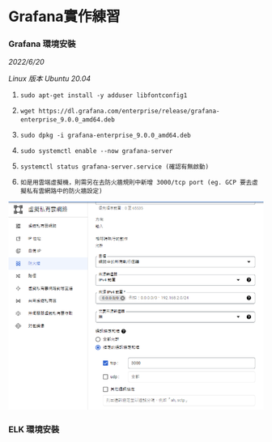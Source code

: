 # Grafana實作練習


### Grafana 環境安裝

*2022/6/20*

*Linux 版本 Ubuntu 20.04*

1.  `sudo apt-get install -y adduser libfontconfig1`

2.  `wget https://dl.grafana.com/enterprise/release/grafana-enterprise_9.0.0_amd64.deb`

3.  `sudo dpkg -i grafana-enterprise_9.0.0_amd64.deb`

4.  `sudo systemctl enable --now grafana-server`

5.  `systemctl status grafana-server.service (確認有無啟動)`

6. `如是用雲端虛擬機，則需另在去防火牆規則中新增 3000/tcp port (eg. GCP 要去虛擬私有雲網路中的防火牆設定)`

![img](img/GCP_firewall.png)

### ELK 環境安裝
